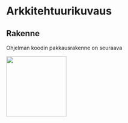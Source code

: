 # Arkkitehtuurikuvaus

## Rakenne

Ohjelman koodin pakkausrakenne on seuraava

<img src="https://github.com/samilait/ot-harjoitustyo/tree/master/dokumentaatio/kuvat/pakkauskuvaus.jpg" width="160">
